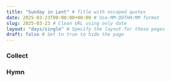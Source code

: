 ```yaml
---
title: "Sunday in Lent" # Title with escaped quotes
date: 2025-03-23T00:00:00+00:00 # Use-MM-DDTHH:MM format
slug: 2025-03-23 # Clean URL using only date
layout: "days/single" # Specify the layout for these pages
draft: false # Set to true to hide the page
---
```


### Collect


### Hymn